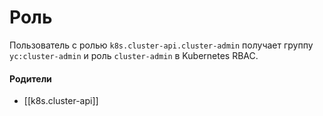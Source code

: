 # Роль

Пользователь с ролью `k8s.cluster-api.cluster-admin` получает группу `yc:cluster-admin` и роль `cluster-admin` в Kubernetes RBAC.


#### Родители

- [[k8s.cluster-api]]
